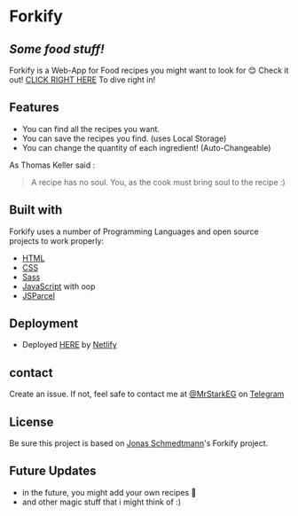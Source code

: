 # Forkify
## _Some food stuff!_
Forkify is a Web-App for Food recipes you might want to look for 😊
Check it out! [CLICK RIGHT HERE](https://forkify-stark.netlify.app/) To dive right in!
## Features
- You can find all the recipes you want.
- You can save the recipes you find. (uses Local Storage)
- You can change the quantity of each ingredient! (Auto-Changeable)


As Thomas Keller said :
> A recipe has no soul.
> You, as the cook
> must bring soul to the recipe :)

## Built with
Forkify uses a number of Programming Languages and open source projects to work properly:
- [HTML](https://html.com/https://www.javascript.com/)
- [CSS](https://www.w3.org/Style/CSS/Overview.en.html)
- [Sass](https://sass-lang.com/)
- [JavaScript](https://www.javascript.com/) with oop
- [JSParcel](https://parceljs.org/) 

## Deployment
- Deployed [HERE](https://forkify-stark.netlify.app/) by [Netlify](https://www.netlify.com/)

## contact
Create an issue. 
If not, feel safe to contact me at [@MrStarkEG](https://t.me/MrStarkEG) on [Telegram](https://web.telegram.org/k/)

## License
Be sure this project is based on [Jonas Schmedtmann](https://github.com/jonasschmedtmann)'s Forkify project.

## Future Updates
- in the future, you might add your own recipes 🙌
- and other magic stuff that i might think of :)
